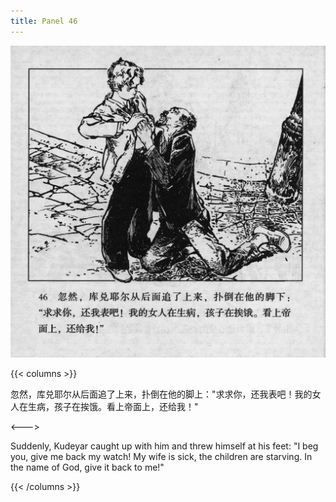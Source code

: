 ```yaml
---
title: Panel 46
---
```


![biao page](./../../images/biao/seifert0726_biao_0050_046.jpg)

{{< columns >}}

忽然，库兑耶尔从后面追了上来，扑倒在他的脚上："求求你，还我表吧！我的女人在生病，孩子在挨饿。看上帝面上，还给我！"

<--->

Suddenly, Kudeyar caught up with him and threw himself at his feet: "I beg you, give me back my watch! My wife is sick, the children are starving. In the name of God, give it back to me!"

{{< /columns >}}